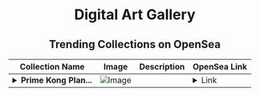 <div align="center">

# Digital Art Gallery

## Trending Collections on OpenSea

| Collection Name                       | Image                                                                                     | Description                       | OpenSea Link                                                                                          |
|---------------------------------------|-------------------------------------------------------------------------------------------|-----------------------------------|--------------------------------------------------------------------------------------------------------|
| **<details><summary>Prime Kong Plan...</summary>Prime Kong Planet</details>** | ![Image](https://i.seadn.io/s/raw/files/4773c377e4514acd64429aee938ae031.png?w=500&auto=format?w=200&auto=format) |  | <details><summary>Link</summary>[Prime Kong Planet](https://opensea.io/collection/prime-kong-planet-80)</details> |

</div>